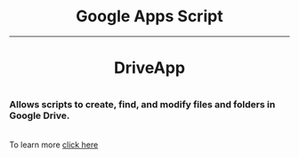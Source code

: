 <h1 align="center">Google Apps Script</h1>
<hr>
<h1 align="center">DriveApp<h1>
  
<h3>Allows scripts to create, find, and modify files and folders in Google Drive.</h3>
<br>
To learn more <a href="https://developers.google.com/apps-script/reference/drive/drive-app">click here</a>
